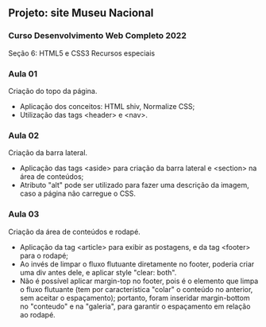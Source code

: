 ## Projeto: site Museu Nacional

### Curso Desenvolvimento Web Completo 2022

Seção 6: HTML5 e CSS3 Recursos especiais

### Aula 01

Criação do topo da página.

- Aplicação dos conceitos: HTML shiv, Normalize CSS;
- Utilização das tags &lt;header&gt; e &lt;nav&gt;.

### Aula 02

Criação da barra lateral.

- Aplicação das tags &lt;aside&gt; para criação da barra lateral e &lt;section&gt; na área de conteúdos;
- Atributo "alt" pode ser utilizado para fazer uma descrição da imagem, caso a página não carregue o CSS.

### Aula 03

Criação da área de conteúdos e rodapé.

- Aplicação da tag &lt;article&gt; para exibir as postagens, e da tag &lt;footer&gt; para o rodapé;
- Ao invés de limpar o fluxo flutuante diretamente no footer, poderia criar uma div antes dele, e aplicar style "clear: both".
- Não é possível aplicar margin-top no footer, pois é o elemento que limpa o fluxo flutuante (tem por característica "colar" o conteúdo no anterior, sem aceitar o espaçamento); portanto, foram inseridar margin-bottom no "conteudo" e na "galeria", para garantir o espaçamento em relação ao rodapé.